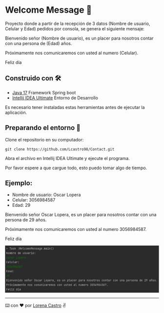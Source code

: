# Welcome Message 📧

Proyecto donde a partir de la recepción de 3 datos (Nombre de usuario, Celular y Edad) pedidos por consola, se genera el siguiente mensaje:

Bienvenido señor (Nombre de usuario), es un placer para nosotros contar con una persona de (Edad) años.

Próximamente nos comunicaremos con usted al numero (Celular).

Feliz día

## Construido con 🛠️

- [Java 17](https://www.oracle.com/java/technologies/downloads/) Framework Spring boot
- [Intellij IDEA Ultimate](https://www.jetbrains.com/es-es/idea/download/#section=windows) Entorno de Desarrollo

Es necesario tener instaladas estas herramientas antes de ejecutar la aplicación.

## Preparando el entorno 🔧

Clone el repositorio en su computador:
```plain
git clone https://github.com/Lcastro98/Contact.git
```
Abra el archivo en Intellij IDEA Ultimate y ejecute el programa.

Por favor espere a que cargue todo, esto puedo tomar algo de tiempo.

## Ejemplo:

- Nombre de usuario: Oscar Lopera
- Celular: 3056984587
- Edad: 29

Bienvenido señor Oscar Lopera, es un placer para nosotros contar con una persona de 29 años.

Próximamente nos comunicaremos con usted al numero 3056984587.

Feliz día

![alt text](https://github.com/Lcastro98/Welcome/blob/main/consola.JPG?raw=true)

---
⌨️ con ❤️ por [Lorena Castro](https://github.com/Lcastro98) ✌
